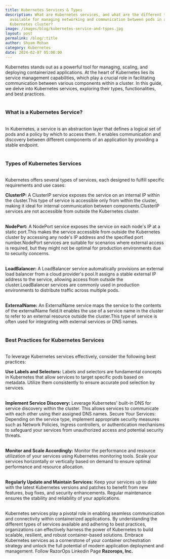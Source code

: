 ```yaml
---
title: Kubernetes Services & Types
description: What are Kubernetes services, and what are the different types
  available for managing networking and communication between pods in a
  Kubernetes cluster?
image: /images/blog/kubernetes-service-and-types.jpg
layout: post
permalink: /blog/:title
author: Shyam Mohan
category: Kubernetes
date: 2024-02-07 05:00:00
---
```


Kubernetes stands out as a powerful tool for managing, scaling, and deploying containerized applications. At the heart of Kubernetes lies its service management capabilities, which play a crucial role in facilitating communication between various components within a cluster. In this guide, we delve into Kubernetes services, exploring their types, functionalities, and best practices.
<br>
<br>

### **What is a Kubernetes Service?**
<br>
In Kubernetes, a service is an abstraction layer that defines a logical set of pods and a policy by which to access them. It enables communication and discovery between different components of an application by providing a stable endpoint.
<br>
<br>

### **Types of Kubernetes Services**
<br>
Kubernetes offers several types of services, each designed to fulfill specific requirements and use cases:
<br>

**ClusterIP:** A ClusterIP service exposes the service on an internal IP within the cluster.This type of service is accessible only from within the cluster, making it ideal for internal communication between components.ClusterIP services are not accessible from outside the Kubernetes cluster.
<br>
<br>

**NodePort:** A NodePort service exposes the service on each node's IP at a static port.This makes the service accessible from outside the Kubernetes cluster by accessing any node's IP address and the specified port number.NodePort services are suitable for scenarios where external access is required, but they might not be optimal for production environments due to security concerns.
<br>
<br>

**LoadBalancer:** A LoadBalancer service automatically provisions an external load balancer from a cloud provider's pool.It assigns a stable external IP address to the service, allowing access from outside the cluster.LoadBalancer services are commonly used in production environments to distribute traffic across multiple pods.
<br>
<br>

**ExternalName:** An ExternalName service maps the service to the contents of the externalName field.It enables the use of a service name in the cluster to refer to an external resource outside the cluster.This type of service is often used for integrating with external services or DNS names.
<br>
<br>

### **Best Practices for Kubernetes Services**
<br>
To leverage Kubernetes services effectively, consider the following best practices:
<br>

**Use Labels and Selectors:** Labels and selectors are fundamental concepts in Kubernetes that allow services to target specific pods based on metadata. Utilize them consistently to ensure accurate pod selection by services.
<br>
<br>

**Implement Service Discovery:** Leverage Kubernetes' built-in DNS for service discovery within the cluster. This allows services to communicate with each other using their assigned DNS names.
Secure Your Services: Depending on the service type, implement appropriate security measures such as Network Policies, Ingress controllers, or authentication mechanisms to safeguard your services from unauthorized access and potential security threats.
<br>
<br>

**Monitor and Scale Accordingly:** Monitor the performance and resource utilization of your services using Kubernetes monitoring tools. Scale your services horizontally or vertically based on demand to ensure optimal performance and resource allocation.
<br>
<br>

**Regularly Update and Maintain Services:** Keep your services up to date with the latest Kubernetes versions and patches to benefit from new features, bug fixes, and security enhancements. Regular maintenance ensures the stability and reliability of your applications.
<br>
<br>

Kubernetes services play a pivotal role in enabling seamless communication and connectivity within containerized applications. By understanding the different types of services available and adhering to best practices, organizations can effectively harness the power of Kubernetes to build scalable, resilient, and robust container-based solutions. Embrace Kubernetes services as a cornerstone of your container orchestration strategy and unlock the full potential of modern application deployment and management. Follow RazorOps Linkedin Page <a href="https://www.linkedin.com/company/razorops/" target=_blank style="text-decoration: none"> <b>Razorops, Inc.</b></a>
